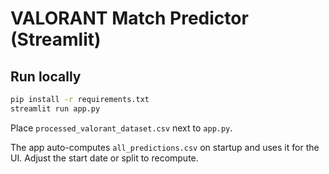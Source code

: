 # VALORANT Match Predictor (Streamlit)

## Run locally
```bash
pip install -r requirements.txt
streamlit run app.py
```
Place `processed_valorant_dataset.csv` next to `app.py`.

The app auto-computes `all_predictions.csv` on startup and uses it for the UI. Adjust the start date or split to recompute.